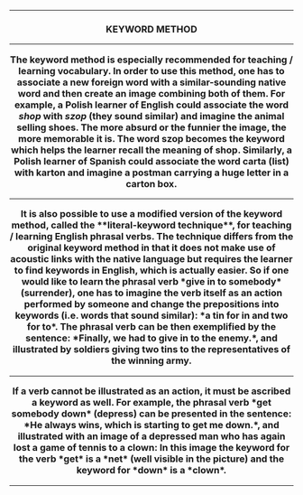 ***
<h3 align="center"> KEYWORD METHOD 

***

The keyword method is especially recommended for teaching / learning vocabulary. 
In order to use this method, one has to associate a new foreign word with a similar-sounding native word and then create an image combining both of them. 
For example, a Polish learner of English could associate the word *shop* with *szop* (they sound similar) and imagine the animal selling shoes. 
The more absurd or the funnier the image, the more memorable it is. The word szop becomes the keyword which helps the learner recall the meaning of shop. 
Similarly, a Polish learner of Spanish could associate the word carta (list) with karton and imagine a postman carrying a huge letter in a carton box.
<hr/>
It is also possible to use a modified version of the keyword method, called the **literal-keyword technique**, for teaching / learning English phrasal verbs. The technique differs from the original keyword method in that it does not make use of acoustic links with the native language but requires the learner to find keywords in English, which is actually easier. So if one would like to learn the phrasal verb *give in to somebody* (surrender), one has to imagine the verb itself as an action performed by someone and change the prepositions into keywords (i.e. words that sound similar): *a tin for in and two for to*. The phrasal verb can be then exemplified by the sentence: *Finally, we had to give in to the enemy.*, and illustrated by soldiers giving two tins to the representatives of the winning army. 
<hr/>
If a verb cannot be illustrated as an action, it must be ascribed a keyword as well. For example, the phrasal verb *get somebody down* (depress) can be presented in the sentence: *He always wins, which is starting to get me down.*, and illustrated with an image of a depressed man who has again lost a game of tennis to a clown:
In this image the keyword for the verb *get* is a *net* (well visible in the picture) and the keyword for *down* is a *clown*.

***
